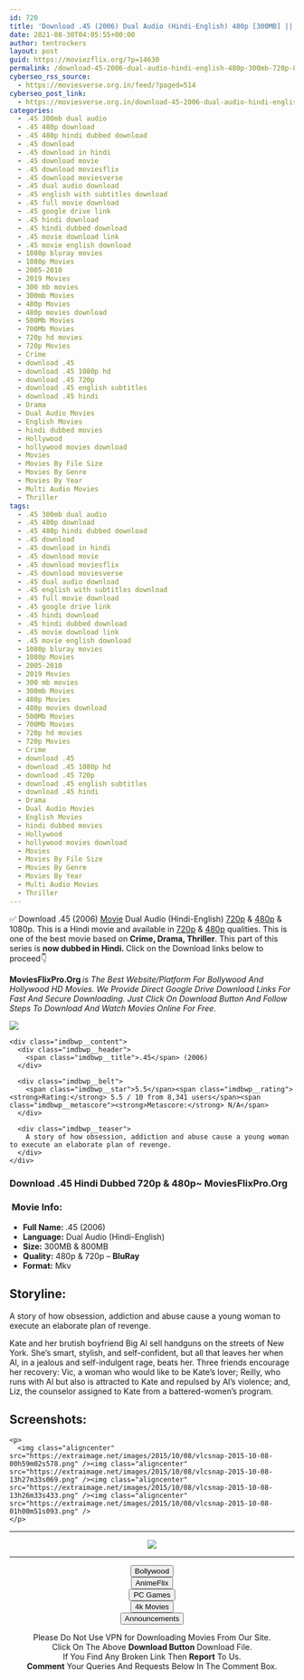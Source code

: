 ```yaml
---
id: 720
title: 'Download .45 (2006) Dual Audio (Hindi-English) 480p [300MB] || 720p [800MB]'
date: 2021-08-30T04:05:55+00:00
author: tentrockers
layout: post
guid: https://moviezflix.org/?p=14630
permalink: /download-45-2006-dual-audio-hindi-english-480p-300mb-720p-800mb/
cyberseo_rss_source:
  - https://moviesverse.org.in/feed/?paged=514
cyberseo_post_link:
  - https://moviesverse.org.in/download-45-2006-dual-audio-hindi-english-480p-300mb-720p-800mb/
categories:
  - .45 300mb dual audio
  - .45 480p download
  - .45 480p hindi dubbed download
  - .45 download
  - .45 download in hindi
  - .45 download movie
  - .45 download moviesflix
  - .45 download moviesverse
  - .45 dual audio download
  - .45 english with subtitles download
  - .45 full movie download
  - .45 google drive link
  - .45 hindi download
  - .45 hindi dubbed download
  - .45 movie download link
  - .45 movie english download
  - 1080p bluray movies
  - 1080p Movies
  - 2005-2010
  - 2019 Movies
  - 300 mb movies
  - 300mb Movies
  - 480p Movies
  - 480p movies download
  - 500Mb Movies
  - 700Mb Movies
  - 720p hd movies
  - 720p Movies
  - Crime
  - download .45
  - download .45 1080p hd
  - download .45 720p
  - download .45 english subtitles
  - download .45 hindi
  - Drama
  - Dual Audio Movies
  - English Movies
  - hindi dubbed movies
  - Hollywood
  - hollywood movies download
  - Movies
  - Movies By File Size
  - Movies By Genre
  - Movies By Year
  - Multi Audio Movies
  - Thriller
tags:
  - .45 300mb dual audio
  - .45 480p download
  - .45 480p hindi dubbed download
  - .45 download
  - .45 download in hindi
  - .45 download movie
  - .45 download moviesflix
  - .45 download moviesverse
  - .45 dual audio download
  - .45 english with subtitles download
  - .45 full movie download
  - .45 google drive link
  - .45 hindi download
  - .45 hindi dubbed download
  - .45 movie download link
  - .45 movie english download
  - 1080p bluray movies
  - 1080p Movies
  - 2005-2010
  - 2019 Movies
  - 300 mb movies
  - 300mb Movies
  - 480p Movies
  - 480p movies download
  - 500Mb Movies
  - 700Mb Movies
  - 720p hd movies
  - 720p Movies
  - Crime
  - download .45
  - download .45 1080p hd
  - download .45 720p
  - download .45 english subtitles
  - download .45 hindi
  - Drama
  - Dual Audio Movies
  - English Movies
  - hindi dubbed movies
  - Hollywood
  - hollywood movies download
  - Movies
  - Movies By File Size
  - Movies By Genre
  - Movies By Year
  - Multi Audio Movies
  - Thriller
---
```

<div class="thecontent clearfix">
  <p>
    ✅ Download .45 (2006) <a href="https://moviesverse.org.in/category/movies/" data-wpel-link="internal">Movie</a> Dual Audio (Hindi-English) <a href="https://moviesverse.org.in/720p-movies/" data-wpel-link="internal">720p</a>&nbsp;&&nbsp;<a href="https://moviesverse.org.in/480p-movies/" data-wpel-link="internal">480p</a> & 1080p. This is a Hindi movie and available in <a href="https://moviesverse.org.in/720p-movies/" data-wpel-link="internal">720p</a>&nbsp;&&nbsp;<a href="https://moviesverse.org.in/480p-movies/" data-wpel-link="internal">480p</a> qualities. This is one of the best movie based on <strong>Crime, Drama, Thriller</strong>. This part of this series is <strong>now dubbed in <span>Hindi.&nbsp;</span></strong><span>Click on the Download links below to proceed👇</span>
  </p>
  
  <p>
    <strong><span>MoviesFlixPro.Org&nbsp;</span></strong><em>is The Best Website/Platform For Bollywood And Hollywood HD Movies. We Provide Direct Google Drive Download Links For Fast And Secure Downloading. Just Click On Download Button And Follow Steps To&nbsp;Download And Watch Movies Online For Free.</em>
  </p>
  
  <div class="imdbwp imdbwp--movie dark">
    <div class="imdbwp__thumb">
      <a class="imdbwp__link" target="_blank" title=".45" href="https://www.imdb.com/title/tt0259822/" rel="nofollow external noopener noreferrer" data-wpel-link="external"><img class="imdbwp__img" src="https://m.media-amazon.com/images/M/MV5BMjIxNTc1OTg2MV5BMl5BanBnXkFtZTgwODI0NTgwMzE@._V1_SX300.jpg" /></a>
    </div>
    
    <div class="imdbwp__content">
      <div class="imdbwp__header">
        <span class="imdbwp__title">.45</span> (2006)
      </div>
      
      <div class="imdbwp__belt">
        <span class="imdbwp__star">5.5</span><span class="imdbwp__rating"><strong>Rating:</strong> 5.5 / 10 from 8,341 users</span><span class="imdbwp__metascore"><strong>Metascore:</strong> N/A</span>
      </div>
      
      <div class="imdbwp__teaser">
        A story of how obsession, addiction and abuse cause a young woman to execute an elaborate plan of revenge.
      </div>
    </div>
  </div>
  
  <h3>
    <span>Download .45 Hindi Dubbed 720p & 480p~ MoviesFlixPro.Org</span>
  </h3>
  
  <h3>
    <span>&nbsp;Movie Info:&nbsp;</span>
  </h3>
  
  <ul>
    <li>
      <strong>Full Name: </strong>.45 (2006)
    </li>
    <li>
      <strong>Language:</strong> Dual Audio (Hindi-English)
    </li>
    <li>
      <strong>Size:</strong> 300MB & 800MB
    </li>
    <li>
      <strong>Quality:</strong> 480p & 720p – <span><strong>BluRay</strong></span>
    </li>
    <li>
      <strong>Format:</strong>&nbsp;Mkv
    </li>
  </ul>
  
  <h2>
    <span>Storyline:</span>
  </h2>
  
  <p>
    A story of how obsession, addiction and abuse cause a young woman to execute an elaborate plan of revenge.
  </p>
  
  <div>
    Kate and her brutish boyfriend Big Al sell handguns on the streets of New York. She’s smart, stylish, and self-confident, but all that leaves her when Al, in a jealous and self-indulgent rage, beats her. Three friends encourage her recovery: Vic, a woman who would like to be Kate’s lover; Reilly, who runs with Al but also is attracted to Kate and repulsed by Al’s violence; and, Liz, the counselor assigned to Kate from a battered-women’s program.
  </div>
  
  <div class="summary_text">
    <h2>
      <span>Screenshots:</span>
    </h2>
    
    <p>
      <img class="aligncenter" src="https://extraimage.net/images/2015/10/08/vlcsnap-2015-10-08-00h59m02s578.png" /><img class="aligncenter" src="https://extraimage.net/images/2015/10/08/vlcsnap-2015-10-08-13h27m33s069.png" /><img class="aligncenter" src="https://extraimage.net/images/2015/10/08/vlcsnap-2015-10-08-13h26m33s433.png" /><img class="aligncenter" src="https://extraimage.net/images/2015/10/08/vlcsnap-2015-10-08-01h00m51s093.png" />
    </p>
  </div>
</div>

<center>
  </p> 
  
  <hr />
  
  <p>
    <a href="http://gdrivepro.xyz/join.php" data-wpel-link="external" target="_blank" rel="nofollow external noopener noreferrer"><img src="https://i.imgur.com/FhMdWdW.png" /></a>
  </p>
  
  <hr />
  
  <p>
    <a href="https://dogemovies.xyz" target="_blank" data-wpel-link="external" rel="nofollow external noopener noreferrer"><button class="button button5">Bollywood</button></a><br /> <a href="https://animeflix.in" target="_blank" data-wpel-link="external" rel="nofollow external noopener noreferrer"><button class="button button5">AnimeFlix</button></a><br /> <a href="https://gamesflix.net/" target="_blank" data-wpel-link="external" rel="nofollow external noopener noreferrer"><button class="button button5">PC Games</button></a><br /> <a href="https://uhdmovies.in" target="_blank" data-wpel-link="external" rel="nofollow external noopener noreferrer"><button class="button button5">4k Movies</button></a><br /> <a href="https://moviesverse.org.in/announcements/" target="_blank" data-wpel-link="internal" rel="noopener"><button class="button button5">Announcements</button></a>
  </p>
  
  <div class="alert alert-danger">
    Please Do Not Use VPN for Downloading Movies From Our Site.
  </div>
  
  <div class="alert alert-success">
    Click On The Above <strong>Download Button</strong> Download File.
  </div>
  
  <div class="alert alert-warning">
    If You Find Any Broken Link Then <strong>Report</strong> To Us.
  </div>
  
  <div class="alert alert-info">
    <strong>Comment</strong> Your Queries And Requests Below In The Comment Box.
  </div>
  
  <p>
    </center>
  </p>